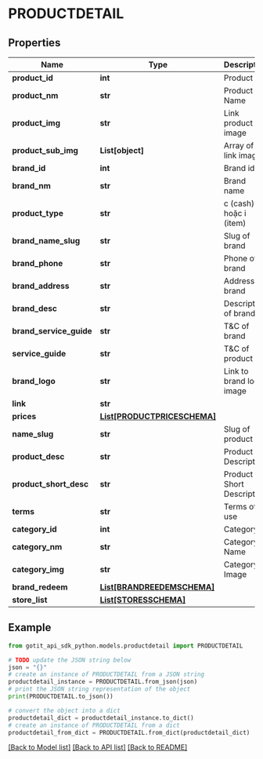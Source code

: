 # PRODUCTDETAIL


## Properties

Name | Type | Description | Notes
------------ | ------------- | ------------- | -------------
**product_id** | **int** | Product Id | [optional] 
**product_nm** | **str** | Product Name | [optional] 
**product_img** | **str** | Link product image | [optional] 
**product_sub_img** | **List[object]** | Array of link image | [optional] 
**brand_id** | **int** | Brand id | [optional] 
**brand_nm** | **str** | Brand name | [optional] 
**product_type** | **str** | c (cash) hoặc i (item) | [optional] 
**brand_name_slug** | **str** | Slug of brand | [optional] 
**brand_phone** | **str** | Phone of brand | [optional] 
**brand_address** | **str** | Address of brand | [optional] 
**brand_desc** | **str** | Description of brand | [optional] 
**brand_service_guide** | **str** | T&amp;C of brand | [optional] 
**service_guide** | **str** | T&amp;C of product | [optional] 
**brand_logo** | **str** | Link to brand logo image | [optional] 
**link** | **str** |  | [optional] 
**prices** | [**List[PRODUCTPRICESCHEMA]**](PRODUCTPRICESCHEMA.md) |  | [optional] 
**name_slug** | **str** | Slug of product | [optional] 
**product_desc** | **str** | Product Description | [optional] 
**product_short_desc** | **str** | Product Short Description | [optional] 
**terms** | **str** | Terms of use | [optional] 
**category_id** | **int** | Category Id | [optional] 
**category_nm** | **str** | Category Name | [optional] 
**category_img** | **str** | Category Image | [optional] 
**brand_redeem** | [**List[BRANDREEDEMSCHEMA]**](BRANDREEDEMSCHEMA.md) |  | [optional] 
**store_list** | [**List[STORESSCHEMA]**](STORESSCHEMA.md) |  | [optional] 

## Example

```python
from gotit_api_sdk_python.models.productdetail import PRODUCTDETAIL

# TODO update the JSON string below
json = "{}"
# create an instance of PRODUCTDETAIL from a JSON string
productdetail_instance = PRODUCTDETAIL.from_json(json)
# print the JSON string representation of the object
print(PRODUCTDETAIL.to_json())

# convert the object into a dict
productdetail_dict = productdetail_instance.to_dict()
# create an instance of PRODUCTDETAIL from a dict
productdetail_from_dict = PRODUCTDETAIL.from_dict(productdetail_dict)
```
[[Back to Model list]](../README.md#documentation-for-models) [[Back to API list]](../README.md#documentation-for-api-endpoints) [[Back to README]](../README.md)



